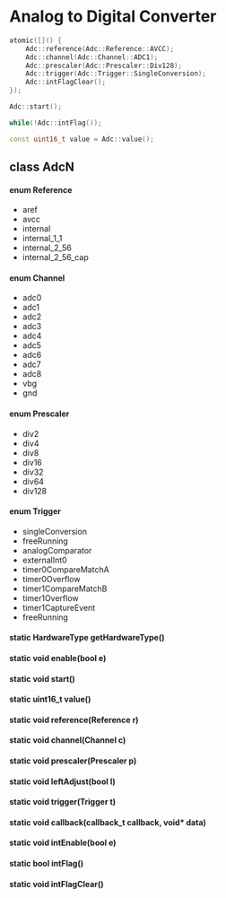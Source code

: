 # Analog to Digital Converter

```c++
atomic([]() {
    Adc::reference(Adc::Reference::AVCC);
    Adc::channel(Adc::Channel::ADC1);
    Adc::prescaler(Adc::Prescaler::Div128);
    Adc::trigger(Adc::Trigger::SingleConversion);
    Adc::intFlagClear();
});

Adc::start();

while(!Adc::intFlag());

const uint16_t value = Adc::value();
```

## class AdcN

#### enum Reference
* aref
* avcc
* internal
* internal_1_1
* internal_2_56
* internal_2_56_cap

#### enum Channel
* adc0
* adc1
* adc2
* adc3
* adc4
* adc5
* adc6
* adc7
* adc8
* vbg
* gnd

#### enum Prescaler
* div2
* div4
* div8
* div16
* div32
* div64
* div128

#### enum Trigger
* singleConversion
* freeRunning
* analogComparator
* externalInt0
* timer0CompareMatchA
* timer0Overflow
* timer1CompareMatchB
* timer1Overflow
* timer1CaptureEvent
* freeRunning

#### static HardwareType getHardwareType()

#### static void enable(bool e)

#### static void start()

#### static uint16_t value()

#### static void reference(Reference r)

#### static void channel(Channel c)

#### static void prescaler(Prescaler p)

#### static void leftAdjust(bool l)

#### static void trigger(Trigger t)

#### static void callback(callback_t callback, void\* data)

#### static void intEnable(bool e)

#### static bool intFlag()

#### static void intFlagClear()

